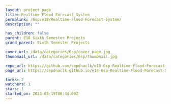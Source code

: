 ```yaml
---
layout: project_page
title: Realtime Flood Forecast System
permalink: /6sp/e18/Realtime-Flood-Forecast-System/
description: ""

has_children: false
parent: E18 Sixth Semester Projects
grand_parent: Sixth Semester Projects

cover_url: /data/categories/6sp/cover_page.jpg
thumbnail_url: /data/categories/6sp/thumbnail.jpg

repo_url: https://github.com/cepdnaclk/e18-6sp-Realtime-Flood-Forecast-System
page_url: https://cepdnaclk.github.io/e18-6sp-Realtime-Flood-Forecast-System

forks: 2
watchers: 1
stars: 1
started_on: 2023-05-19T08:44:09Z
---
```



